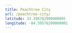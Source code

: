 ```yaml
---
title: Peachtree City
url: /peachtree-city/
latitude: 33.396782900000005
longitude: -84.59576290000001
---
```

